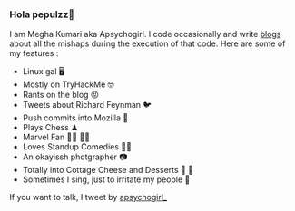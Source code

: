 ### Hola pepulzz🦊

I am Megha Kumari aka Apsychogirl. I code occasionally and write [blogs](https://medium.com/@apsychogirl) about all the mishaps during the execution of that code. Here are some of my features :

- Linux gal 🖥
- Mostly on TryHackMe 🤓
- Rants on the blog 😡
- Tweets about Richard Feynman 🐦
- Push commits into Mozilla 🤖
- Plays Chess ♟
- Marvel Fan 🦸‍♂️ 🦸‍♀️
- Loves Standup Comedies 🙋‍♂️
- An okayissh photgrapher 📷
- Totally into Cottage Cheese and Desserts 🍚 🍩
- Sometimes I sing, just to irritate my people 🧛

If you want to talk, I tweet by [apsychogirl_](https://twitter.com/apsychogirl_)
